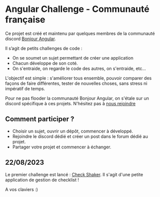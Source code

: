 # Angular Challenge - Communauté française

Ce projet est créé et maintenu par quelques membres de la communauté discord [Bonjour Angular](https://swll.to/18KKz).

Il s’agit de petits challenges de code :

- On se soumet un sujet permettant de créer une application
- Chacun développe de son coté.
- On s'entraide, on regarde le code des autres, on s'entraide, etc...

L'objectif est simple : s'améliorer tous ensemble, pouvoir comparer des façons de faire différentes, tester de nouvelles choses, sans stress ni impératif de temps.

Pour ne pas flooder la communauté Bonjour Angular, on s'étale sur un discord spécifique à ces projets. N'hésitez pas à [nous rejoindre](https://discord.gg/2E3mx4s5rT)

## Comment participer ?

- Choisir un sujet, ouvrir un dépôt, commencer à développé.
- Rejoindre le discord dédié et créer un post dans le forum dédié au projet.
- Partager votre projet et commencer à échanger.

## 22/08/2023

Le premier challenge est lancé : [Check Shaker](check-shaker.md).
Il s'agit d'une petite application de gestion de checklist !

A vos claviers :)
